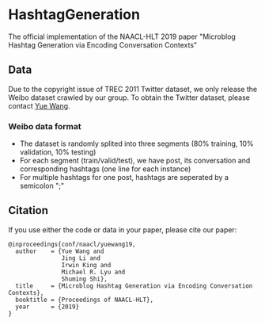 # HashtagGeneration
The official implementation of the NAACL-HLT 2019 paper "Microblog Hashtag Generation via Encoding Conversation Contexts"

## Data
Due to the copyright issue of TREC 2011 Twitter dataset, we only release the Weibo dataset crawled by our group. To obtain the Twitter dataset, please contact [Yue Wang](https://github.com/yuewang-cuhk).

### Weibo data format
* The dataset is randomly splited into three segments (80% training, 10% validation, 10% testing)
* For each segment (train/valid/test), we have post, its conversation and corresponding hashtags (one line for each instance)
* For multiple hashtags for one post, hashtags are seperated by a semicolon ";" 

## Citation
If you use either the code or data in your paper, please cite our paper:
```
@inproceedings{conf/naacl/yuewang19,
  author    = {Yue Wang and
               Jing Li and
               Irwin King and
               Michael R. Lyu and
               Shuming Shi},
  title     = {Microblog Hashtag Generation via Encoding Conversation Contexts},
  booktitle = {Proceedings of NAACL-HLT},
  year      = {2019}
}
```

